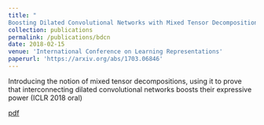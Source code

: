 ```yaml
---
title: "
Boosting Dilated Convolutional Networks with Mixed Tensor Decompositions"
collection: publications
permalink: /publications/bdcn
date: 2018-02-15
venue: 'International Conference on Learning Representations'
paperurl: 'https://arxiv.org/abs/1703.06846'
---
```

Introducing the notion of mixed tensor decompositions, using it to prove that interconnecting dilated convolutional networks boosts their expressive power (ICLR 2018 oral)

[pdf](https://arxiv.org/pdf/1703.06846.pdf)
